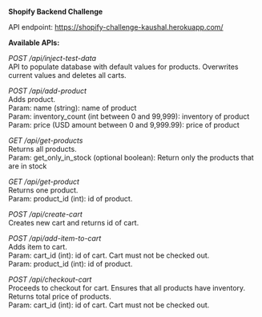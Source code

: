 **Shopify Backend Challenge**

API endpoint: https://shopify-challenge-kaushal.herokuapp.com/

**Available APIs:**

_POST /api/inject-test-data_
\
API to populate database with default values for products. Overwrites current values and deletes all carts.

_POST /api/add-product_
\
Adds product.
\
Param: name (string): name of product
\
Param: inventory_count (int between 0 and 99,999): inventory of product
\
Param: price (USD amount between 0 and 9,999.99): price of product

_GET /api/get-products_
\
Returns all products.
\
Param: get_only_in_stock (optional boolean): Return only the products that are in stock

_GET /api/get-product_
\
Returns one product.
\
Param: product_id (int): id of product.

_POST /api/create-cart_
\
Creates new cart and returns id of cart. 

_POST /api/add-item-to-cart_
\
Adds item to cart.
\
Param: cart_id (int): id of cart. Cart must not be checked out.
\
Param: product_id (int): id of product. 

_POST /api/checkout-cart_
\
Proceeds to checkout for cart. Ensures that all products have inventory. Returns total price of products. 
\
Param: cart_id (int): id of cart. Cart must not be checked out.
